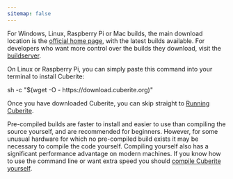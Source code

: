 ```yaml
---
sitemap: false
---
```

For Windows, Linux, Raspberry Pi or Mac builds, the main download location is the [official home page](https://cuberite.org), with the latest builds available. For developers who want more control over the builds they download, visit the [buildserver](https://builds.cuberite.org).

On Linux or Raspberry Pi, you can simply paste this command into your terminal to install Cuberite:

<div class="code-box">sh -c "$(wget -O - https://download.cuberite.org)"</div>

Once you have downloaded Cuberite, you can skip straight to [Running Cuberite](#running-cuberite).

Pre-compiled builds are faster to install and easier to use than compiling the source yourself, and are recommended for beginners. However, for some unusual hardware for which no pre-compiled build exists it may be necessary to compile the code yourself. Compiling yourself also has a significant performance advantage on modern machines. If you know how to use the command line or want extra speed you should [compile Cuberite yourself](#compile-cuberite-yourself).

